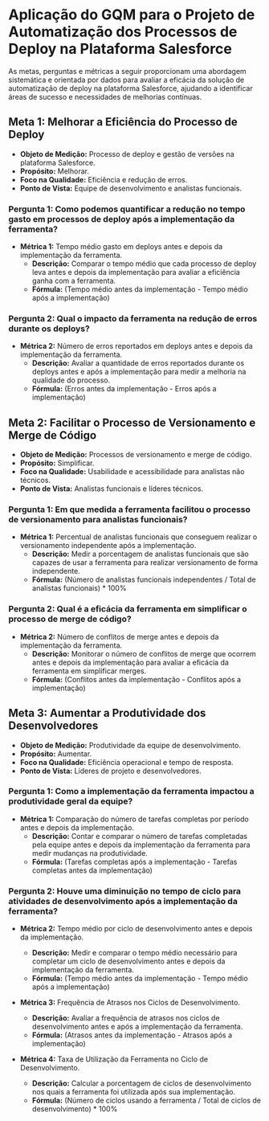 
# Aplicação do GQM para o Projeto de Automatização dos Processos de Deploy na Plataforma Salesforce

As metas, perguntas e métricas a seguir proporcionam uma abordagem sistemática e orientada por dados para avaliar a eficácia da solução de automatização de deploy na plataforma Salesforce, ajudando a identificar áreas de sucesso e necessidades de melhorias contínuas.

<!-- META 1 -->

## Meta 1: Melhorar a Eficiência do Processo de Deploy

* **Objeto de Medição:** Processo de deploy e gestão de versões na plataforma Salesforce.
* **Propósito:** Melhorar.
* **Foco na Qualidade:** Eficiência e redução de erros.
* **Ponto de Vista:** Equipe de desenvolvimento e analistas funcionais.

### Pergunta 1: Como podemos quantificar a redução no tempo gasto em processos de deploy após a implementação da ferramenta?

* **Métrica 1:** Tempo médio gasto em deploys antes e depois da implementação da ferramenta.
  * **Descrição:** Comparar o tempo médio que cada processo de deploy leva antes e depois da implementação para avaliar a eficiência ganha com a ferramenta.
  * **Fórmula:** (Tempo médio antes da implementação - Tempo médio após a implementação)

### Pergunta 2: Qual o impacto da ferramenta na redução de erros durante os deploys?

* **Métrica 2:** Número de erros reportados em deploys antes e depois da implementação da ferramenta.
  * **Descrição:** Avaliar a quantidade de erros reportados durante os deploys antes e após a implementação para medir a melhoria na qualidade do processo.
  * **Fórmula:** (Erros antes da implementação - Erros após a implementação)

<!-- META 2 -->

## Meta 2: Facilitar o Processo de Versionamento e Merge de Código

* **Objeto de Medição:** Processos de versionamento e merge de código.
* **Propósito:** Simplificar.
* **Foco na Qualidade:** Usabilidade e acessibilidade para analistas não técnicos.
* **Ponto de Vista:** Analistas funcionais e líderes técnicos.

### Pergunta 1: Em que medida a ferramenta facilitou o processo de versionamento para analistas funcionais?

* **Métrica 1:** Percentual de analistas funcionais que conseguem realizar o versionamento independente após a implementação.
  * **Descrição:** Medir a porcentagem de analistas funcionais que são capazes de usar a ferramenta para realizar versionamento de forma independente.
  * **Fórmula:** (Número de analistas funcionais independentes / Total de analistas funcionais) * 100%

### Pergunta 2: Qual é a eficácia da ferramenta em simplificar o processo de merge de código?

* **Métrica 2:** Número de conflitos de merge antes e depois da implementação da ferramenta.
  * **Descrição:** Monitorar o número de conflitos de merge que ocorrem antes e depois da implementação para avaliar a eficácia da ferramenta em simplificar merges.
  * **Fórmula:** (Conflitos antes da implementação - Conflitos após a implementação)

<!-- META 3 -->

## Meta 3: Aumentar a Produtividade dos Desenvolvedores

* **Objeto de Medição:** Produtividade da equipe de desenvolvimento.
* **Propósito:** Aumentar.
* **Foco na Qualidade:** Eficiência operacional e tempo de resposta.
* **Ponto de Vista:** Líderes de projeto e desenvolvedores.

### Pergunta 1: Como a implementação da ferramenta impactou a produtividade geral da equipe?

* **Métrica 1:** Comparação do número de tarefas completas por período antes e depois da implementação.
  * **Descrição:** Contar e comparar o número de tarefas completadas pela equipe antes e depois da implementação da ferramenta para medir mudanças na produtividade.
  * **Fórmula:** (Tarefas completas após a implementação - Tarefas completas antes da implementação)

### Pergunta 2: Houve uma diminuição no tempo de ciclo para atividades de desenvolvimento após a implementação da ferramenta?

* **Métrica 2:** Tempo médio por ciclo de desenvolvimento antes e depois da implementação.
  * **Descrição:** Medir e comparar o tempo médio necessário para completar um ciclo de desenvolvimento antes e depois da implementação da ferramenta.
  * **Fórmula:** (Tempo médio antes da implementação - Tempo médio após a implementação)

* **Métrica 3:** Frequência de Atrasos nos Ciclos de Desenvolvimento.
  * **Descrição:** Avaliar a frequência de atrasos nos ciclos de desenvolvimento antes e após a implementação da ferramenta.
  * **Fórmula:** (Atrasos antes da implementação - Atrasos após a implementação)

* **Métrica 4:** Taxa de Utilização da Ferramenta no Ciclo de Desenvolvimento.
  * **Descrição:** Calcular a porcentagem de ciclos de desenvolvimento nos quais a ferramenta foi utilizada após sua implementação.
  * **Fórmula:** (Número de ciclos usando a ferramenta / Total de ciclos de desenvolvimento) * 100%
